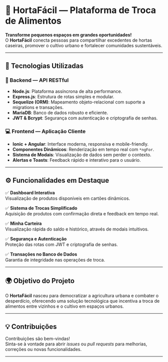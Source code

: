 # 🌱 HortaFácil — Plataforma de Troca de Alimentos

**Transforme pequenos espaços em grandes oportunidades!**  
O **HortaFácil** conecta pessoas para compartilhar excedentes de hortas caseiras, promover o cultivo urbano e fortalecer comunidades sustentáveis.

---

## 🚀 Tecnologias Utilizadas

### 🔧 Backend — API RESTful

- **Node.js**: Plataforma assíncrona de alta performance.
- **Express.js**: Estrutura de rotas simples e modular.
- **Sequelize (ORM)**: Mapeamento objeto-relacional com suporte a migrations e transações.
- **MariaDB**: Banco de dados robusto e eficiente.
- **JWT & Bcrypt**: Segurança com autenticação e criptografia de senhas.

### 💻 Frontend — Aplicação Cliente

- **Ionic + Angular**: Interface moderna, responsiva e mobile-friendly.
- **Componentes Dinâmicos**: Renderização em tempo real com `*ngFor`.
- **Sistema de Modais**: Visualização de dados sem perder o contexto.
- **Alertas e Toasts**: Feedback rápido e interativo para o usuário.

---

## ⚙️ Funcionalidades em Destaque

✅ **Dashboard Interativa**  
Visualização de produtos disponíveis em cartões dinâmicos.

✅ **Sistema de Trocas Simplificado**  
Aquisição de produtos com confirmação direta e feedback em tempo real.

✅ **Minha Carteira**  
Visualização rápida do saldo e histórico, através de modais intuitivos.

✅ **Segurança e Autenticação**  
Proteção das rotas com JWT e criptografia de senhas.

✅ **Transações no Banco de Dados**  
Garantia de integridade nas operações de troca.

---

## 🌍 Objetivo do Projeto

O **HortaFácil** nasceu para democratizar a agricultura urbana e combater o desperdício, oferecendo uma solução tecnológica que incentiva a troca de alimentos entre vizinhos e o cultivo em espaços urbanos.

---

## 💡 Contribuições

Contribuições são bem-vindas!  
Sinta-se à vontade para abrir *issues* ou *pull requests* para melhorias, correções ou novas funcionalidades.

---


